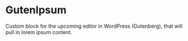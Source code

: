 # GutenIpsum
Custom block for the upcoming editor in WordPress (Gutenberg), that will pull in lorem ipsum content.
